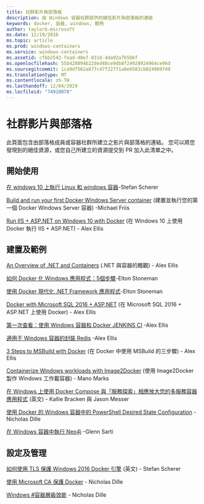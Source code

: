 ```yaml
---
title: 社群影片與部落格
description: 由 Windows 容器社群提供的絕佳影片與部落格的連結
keywords: docker, 容器, windows, 範例
author: taylorb-microsoft
ms.date: 12/19/2016
ms.topic: article
ms.prod: windows-containers
ms.service: windows-containers
ms.assetid: cfbb2542-fead-48e7-8318-4da92a7b5b6f
ms.openlocfilehash: 55b428894b22ded48ce9db8f24928924964ce96d
ms.sourcegitcommit: 1ca9d7562a877c47f227f1a8e6583cb024909749
ms.translationtype: MT
ms.contentlocale: zh-TW
ms.lasthandoff: 12/04/2019
ms.locfileid: "74910078"
---
```

# <a name="community-videos-and-blogs"></a>社群影片與部落格

此頁面包含由部落格成員或容器社群所建立之影片與部落格的連結。  您可以將您發現到的絕佳資源，或您自己所建立的資源提交到 PR 加入此清單之中。

## <a name="getting-started"></a>開始使用

[在 windows 10 上執行 Linux 和 windows 容器](https://stefanscherer.github.io/run-linux-and-windows-containers-on-windows-10/)-Stefan Scherer

[Build and run your first Docker Windows Server container](https://blog.docker.com/2016/09/build-your-first-docker-windows-server-container/) (建置並執行您的第一個 Docker Windows Server 容器) -Michael Friis

[Run IIS + ASP.NET on Windows 10 with Docker](https://blog.alexellis.io/run-iis-asp-net-on-windows-10-with-docker/) (在 Windows 10 上使用 Docker 執行 IIS + ASP.NET) - Alex Ellis

## <a name="building-and-examples"></a>建置及範例

[An Overview of .NET and Containers](https://blog.alexellis.io/docker-dotnet-containers/) (.NET 與容器的概觀) - Alex Ellis

[如何 Docker 化 Windows 應用程式：5個步驟](https://blog.sixeyed.com/how-to-dockerize-windows-applications/)-Elton Stoneman

[使用 Docker 現代化 .NET Framework 應用程式](https://www.pluralsight.com/courses/modernizing-dotnet-framework-apps-docker?clickid=UVL20JTFpzK6UDSX5n1b5zmyUkgWUPWOz3Pjwg0&irgwc=1&mpid=1197078&utm_source=impactradius&utm_medium=digital_affiliate&utm_campaign=1197078&aid=7010a000001xAKZAA2)-Elton Stoneman

[Docker with Microsoft SQL 2016 + ASP.NET](https://blog.alexellis.io/docker-does-sql2016-aspnet/) (在 Microsoft SQL 2016 + ASP.NET 上使用 Docker) - Alex Ellis

[第一次查看：使用 Windows 容器和 Docker JENKINS CI](https://blog.alexellis.io/continuous-integration-docker-windows-containers/) -Alex Ellis

[適用于 Windows 容器的封裝 Redis](https://blog.alexellis.io/packaging-windows-containers/) -Alex Ellis

[3 Steps to MSBuild with Docker](https://blog.alexellis.io/3-steps-to-msbuild-with-docker/) (在 Docker 中使用 MSBuild 的三步驟) - Alex Ellis

[Containerize Windows workloads with Image2Docker](https://blog.docker.com/2016/10/containerize-windows-workloads-image2docker/) (使用 Image2Docker 製作 Windows 工作載容器) - Mano Marks

[在 Windows 上使用 Docker Compose 與「服務探索」相應放大您的多服務容器應用程式](https://techcommunity.microsoft.com/t5/Containers/Use-Docker-Compose-and-Service-Discovery-on-Windows-to-scale-out/ba-p/382312) (英文) - Kallie Bracken 與 Jason Messer

[使用 Docker 的 Windows 容器中的 PowerShell Desired State Configuration](https://dille.name/blog/2016/06/17/powershell-desired-state-configuration-psdsc-in-windows-containers-using-docker/) -Nicholas Dille

[在 Windows 容器中執行 Neo4j](https://glennsarti.github.io/blog/neo4j-nano-containers) -Glenn Sarti

## <a name="configuration-and-managment"></a>設定及管理

[如何使用 TLS 保護 Windows 2016 Docker 引擎](https://stefanscherer.github.io/protecting-a-windows-2016-docker-engine-with-tls/) (英文) - Stefan Scherer

[使用 Microsoft CA 保護 Docker](https://dille.name/blog/2016/11/08/using-a-microsoft-ca-to-secure-docker/) - Nicholas Dille 

[Windows #容器層級效能](https://dille.name/blog/2017/01/13/windows-container-performance-of-layers/) - Nicholas Dille

